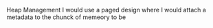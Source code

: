 Heap Management
I would use a paged design where I would attach a metadata to the chunck of memeory to be 
